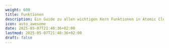 ```yaml
---
weight: 600
title: Funktionen
description: Ein Guide zu allen wichtigen Kern Funktionen in Atomic Cloud.
icon: auto_awesome
date: 2025-05-07T21:40:36+02:00
lastmod: 2025-05-07T21:40:36+02:00
draft: false
---
```

